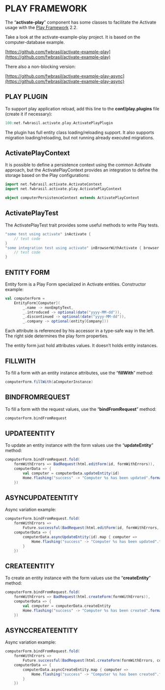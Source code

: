 # PLAY FRAMEWORK #
The “**activate-play**” component has some classes to facilitate the Activate usage with the [Play Framework](http://www.playframework.com/) 2.2.

Take a look at the activate-example-play project. It is based on the computer-database example.

[https://github.com/fwbrasil/activate-example-play](https://github.com/fwbrasil/activate-example-play)

There also a non-blocking version:

[https://github.com/fwbrasil/activate-example-play-async](https://github.com/fwbrasil/activate-example-play-async)

## PLAY PLUGIN ##
To support play application reload, add this line to the **conf/play.plugins** file (create it if necessary):

``` scala
100:net.fwbrasil.activate.play.ActivatePlayPlugin
```
The plugin has full entity class loading/reloading support. It also supports migration loading/reloading, but not running already executed migrations.

## ActivatePlayContext ##

It is possible to define a persistence context using the common Activate approach, but the ActivatePlayContext provides an integration to define the storage based on the Play configurations:

``` scala
import net.fwbrasil.activate.ActivateContext
import net.fwbrasil.activate.play.ActivatePlayContext

object computerPersistenceContext extends ActivatePlayContext
``` 

## ActivatePlayTest ##

The ActivatePlayTest trait provides some useful methods to write Play tests.

``` scala
"some test using activate" inActivate {
    // test code
}
"some integration test using activate" inBrowserWithActivate { browser =>
    // test code
}
```

## ENTITY FORM ##
Entity form is a Play Form specialized in Activate entities. Constructor example:

``` scala
val computerForm =
    EntityForm[Computer](
        _.name -> nonEmptyText,
        _.introduced -> optional(date("yyyy-MM-dd")),
        _.discontinued -> optional(date("yyyy-MM-dd")),
        _.company -> optional(entity[Company]))
```
Each attribute is referenced by his accessor in a type-safe way in the left. The right side determines the play form properties.

The entity form just hold attributes values. It doesn’t holds entity instances.


## FILLWITH ##
To fill a form with an entity instance attributes, use the “**fillWith**” method:

``` scala
computerForm.fillWith(aComputerInstance)
```

## BINDFROMREQUEST ##
To fill a form with the request values, use the “**bindFromRequest**” method:

``` scala
computerForm.bindFromRequest
```
## UPDATEENTITY ##
To update an entity instance with the form values use the “**updateEntity**” method:
``` scala
computerForm.bindFromRequest.fold(
    formWithErrors => BadRequest(html.editForm(id, formWithErrors)),
    computerData => {
        val computer = computerData.updateEntity(id)
        Home.flashing("success" -> "Computer %s has been updated".format(computer.name))
    })
```
## ASYNCUPDATEENTITY ##
Async variation example:
``` scala
computerForm.bindFromRequest.fold(
    formWithErrors =>
        Future.successful(BadRequest(html.editForm(id, formWithErrors, companyOptions))),
    computerData => {
        computerData.asyncUpdateEntity(id).map { computer =>
            Home.flashing("success" -> "Computer %s has been updated".format(computer.name))
        }
    })
```
## CREATEENTITY ##
To create an entity instance with the form values use the “**createEntity**” method:

``` scala
computerForm.bindFromRequest.fold(
    formWithErrors => BadRequest(html.createForm(formWithErrors)),
    computerData => {
        val computer = computerData.createEntity
        Home.flashing("success" -> "Computer %s has been created".format(computer.name))
    })
```
## ASYNCCREATEENTITY ##
Async variation example:
``` scala
computerForm.bindFromRequest.fold(
    formWithErrors =>
        Future.successful(BadRequest(html.createForm(formWithErrors, companyOptions))),
    computerData => {
        computerData.asyncCreateEntity.map { computer =>
            Home.flashing("success" -> "Computer %s has been created".format(computer.name))
        }
    })
```
